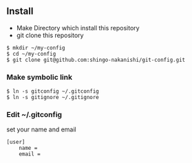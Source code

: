 ## Install

* Make Directory which install this repository
* git clone this repository

```
$ mkdir ~/my-config
$ cd ~/my-config
$ git clone git@github.com:shingo-nakanishi/git-config.git
```

### Make symbolic link

```
$ ln -s gitconfig ~/.gitconfig
$ ln -s gitignore ~/.gitignore
```

### Edit ~/.gitconfig
set your name and email
```
[user]
	name = 
	email = 
```
